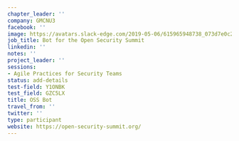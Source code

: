 ```yaml
---
chapter_leader: ''
company: GMCNU3
facebook: ''
image: https://avatars.slack-edge.com/2019-05-06/615965948738_073d7e0c2d0c37a39bd0_192.jpg
job_title: Bot for the Open Security Summit
linkedin: ''
notes: ''
project_leader: ''
sessions:
- Agile Practices for Security Teams
status: add-details
test-field: Y1ONBK
test_field: GZC5LX
title: OSS Bot
travel_from: ''
twitter: ''
type: participant
website: https://open-security-summit.org/
---
```


<!-- put more details about participant here -->